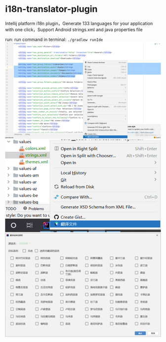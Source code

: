 # i18n-translator-plugin
Intellij platform i18n plugin，Generate 133 languages for your application with one click，Support Android strings.xml and java properties file

run:
run command in terminal: `./gradlew runIde`
<img src="img/20220417014525.png"   />
<img src="img/20220417014733.png"  />
<img src="img/20220417014758.png"   />
